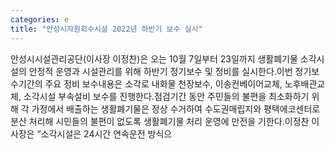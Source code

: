 ```yaml
---
categories: e
title: "안성시자원회수시설 2022년 하반기 보수 실시"
---
```

안성시시설관리공단(이사장 이정찬)은 오는 10월 7일부터 23일까지 생활폐기물 소각시설의 안정적 운영과 시설관리를 위해 하반기 정기보수 및 정비를 실시한다.이번 정기보수기간의 주요 정비 보수내용은 소각로 내화물 천장보수, 이송컨베이어교체, 노후배관교체, 소각시설 부속설비 보수를 진행한다.점검기간 동안 주민들의 불편을 최소화하기 위해 각 가정에서 배출하는 생활폐기물은 정상 수거하여 수도권매립지와 평택에코센터로 분산 처리해 시민들의 불편이 없도록 생활폐기물 처리 운영에 만전을 기한다.이정찬 이사장은 “소각시설은 24시간 연속운전 방식으
